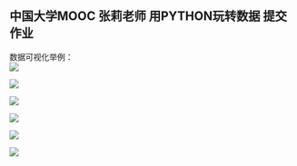 ## 中国大学MOOC 张莉老师   用PYTHON玩转数据   提交作业

数据可视化举例：  
![](https://github.com/xuganghuhu/DataAnalysisPlay/blob/master/1.jpg)

![](https://github.com/xuganghuhu/DataAnalysisPlay/blob/master/2.jpg)

![](https://github.com/xuganghuhu/DataAnalysisPlay/blob/master/3.jpg)

![](https://github.com/xuganghuhu/DataAnalysisPlay/blob/master/4.jpg)

![](https://github.com/xuganghuhu/DataAnalysisPlay/blob/master/5.jpg)

![](https://github.com/xuganghuhu/DataAnalysisPlay/blob/master/6.jpg)
